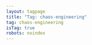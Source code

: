 ```yaml
---
layout: tagpage
title: "Tag: chaos-engineering"
tag: chaos-engineering
isTag: true
robots: noindex
---
```


